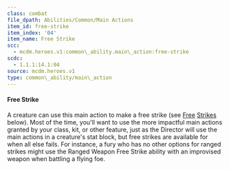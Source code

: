 ```yaml
---
class: combat
file_dpath: Abilities/Common/Main Actions
item_id: free-strike
item_index: '04'
item_name: Free Strike
scc:
  - mcdm.heroes.v1:common\_ability.main\_action:free-strike
scdc:
  - 1.1.1:14.1:04
source: mcdm.heroes.v1
type: common\_ability/main\_action
---
```


#### Free Strike

A creature can use this main action to make a free strike (see [Free](#page-289-1) [Strikes](#page-289-1) below). Most of the time, you'll want to use the more impactful main actions granted by your class, kit, or other feature, just as the Director will use the main actions in a creature's stat block, but free strikes are available for when all else fails. For instance, a fury who has no other options for ranged strikes might use the Ranged Weapon Free Strike ability with an improvised weapon when battling a flying foe.
